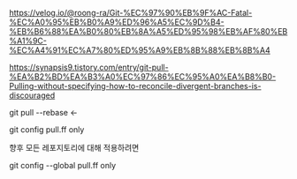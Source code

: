 https://velog.io/@roong-ra/Git-%EC%97%90%EB%9F%AC-Fatal-%EC%A0%95%EB%B0%A9%ED%96%A5%EC%9D%B4-%EB%B6%88%EA%B0%80%EB%8A%A5%ED%95%98%EB%AF%80%EB%A1%9C-%EC%A4%91%EC%A7%80%ED%95%A9%EB%8B%88%EB%8B%A4



https://synapsis9.tistory.com/entry/git-pull-%EA%B2%BD%EA%B3%A0%EC%97%86%EC%95%A0%EA%B8%B0-Pulling-without-specifying-how-to-reconcile-divergent-branches-is-discouraged


git pull --rebase <- 

git config pull.ff only



향후 모든 레포지토리에 대해 적용하려면

git config --global pull.ff only
